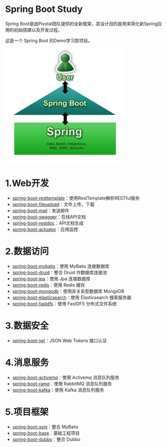 
# Spring Boot Study

Spring Boot是由Pivotal团队提供的全新框架，其设计目的是用来简化新Spring应用的初始搭建以及开发过程。

这是一个 Spring Boot 的Demo学习型项目。

![image](images/springboot-spring.jpeg)

# 1.Web开发

* [spring-boot-resttemplate](https://github.com/jeikerxiao/SpringBootStudy/tree/master/spring-boot-resttemplate)：使用RestTemplate解析RESTful服务
* [spring-boot-fileupload](https://github.com/jeikerxiao/SpringBootStudy/tree/master/spring-boot-fileupload)：文件上传，下载
* [spring-boot-mail](https://github.com/jeikerxiao/SpringBootStudy/tree/master/spring-boot-mail)：发送邮件
* [spring-boot-swagger](https://github.com/jeikerxiao/SpringBootStudy/tree/master/spring-boot-swagger)：在线API文档
* [spring-boot-restdoc](https://github.com/jeikerxiao/SpringBootStudy/tree/master/spring-boot-restdoc)：API文档生成
* [spring-boot-actuator](https://github.com/jeikerxiao/SpringBootStudy/tree/master/spring-boot-actuator)：应用监控


# 2.数据访问

* [spring-boot-mybatis](https://github.com/jeikerxiao/SpringBootStudy/tree/master/spring-boot-mybatis)：使用 MyBatis 连接数据库
* [spring-boot-druid](https://github.com/jeikerxiao/SpringBootStudy/tree/master/spring-boot-druid)：整合 Druid 作数据库连接池
* [spring-boot-jpa](https://github.com/jeikerxiao/SpringBootStudy/tree/master/spring-boot-jpa)：使用 Jpa 连接数据库
* [spring-boot-redis](https://github.com/jeikerxiao/SpringBootStudy/tree/master/spring-boot-redis)：使用 Redis 缓存
* [spring-boot-mongodb](https://github.com/jeikerxiao/SpringBootStudy/tree/master/spring-boot-mongodb)：使用非关系型数据库 MongoDB
* [spring-boot-elasticsearch](https://github.com/jeikerxiao/SpringBootStudy/tree/master/spring-boot-elasticsearch)：使用 Elasticsearch 搜索服务器
* [spring-boot-fastdfs](https://github.com/jeikerxiao/SpringBootStudy/tree/master/spring-boot-fastdfs)：使用 FastDFS 分布式文件系统

# 3.数据安全

* [spring-boot-jwt](https://github.com/jeikerxiao/SpringBootStudy/tree/master/spring-boot-jwt)：JSON Web Tokens 接口认证

# 4.消息服务

* [spring-boot-activemq](https://github.com/jeikerxiao/SpringBootStudy/tree/master/spring-boot-activemq)：使用 Activemq 消息队列服务
* [spring-boot-ramq](https://github.com/jeikerxiao/SpringBootStudy/tree/master/spring-boot-ramq)：使用 RabbitMQ 消息队列服务
* [spring-boot-kafka](https://github.com/jeikerxiao/SpringBootStudy/tree/master/spring-boot-kafka)：使用 Kafka 消息队列服务



# 5.项目框架

* [spring-boot-ssm](https://github.com/jeikerxiao/SpringBootStudy/tree/master/spring-boot-ssm)：整合 MyBatis
* [spring-boot-base](https://github.com/jeikerxiao/SpringBootStudy/tree/master/spring-boot-base)：基础工程项目
* [spring-boot-dubbo](https://github.com/jeikerxiao/SpringBootStudy/tree/master/spring-boot-dubbo)：整合 Dubbo

